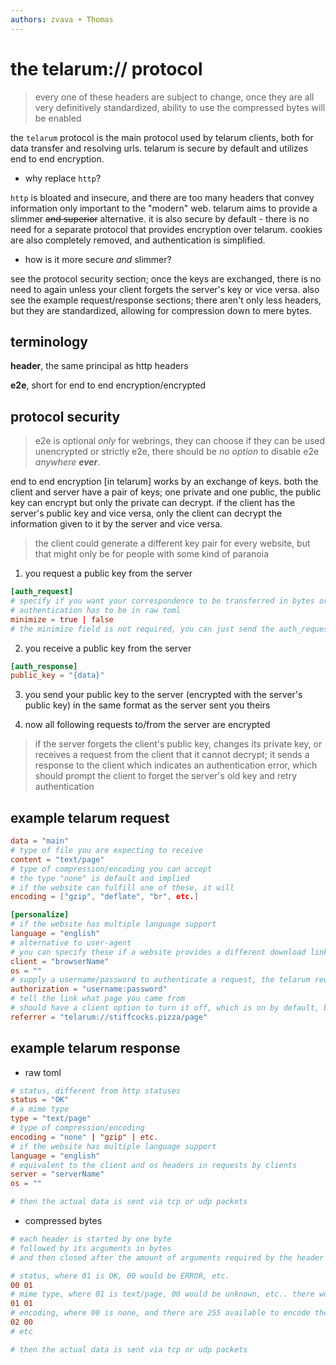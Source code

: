 ```yaml
---
authors: zvava + Thomas
---
```


# the telarum:// protocol
> every one of these headers are subject to change, once they are all very definitively standardized, ability to use the compressed bytes will be enabled

the `telarum` protocol is the main protocol used by telarum clients, both for data transfer and resolving urls. telarum is secure by default and utilizes end to end encryption.

- why replace `http`?

`http` is bloated and insecure, and there are too many headers that convey information only important to the "modern" web. telarum aims to provide a slimmer ~~and superior~~ alternative. it is also secure by default - there is no need for a separate protocol that provides encryption over telarum. cookies are also completely removed, and authentication is simplified.

- how is it more secure *and* slimmer?

see the protocol security section; once the keys are exchanged, there is no need to again unless your client forgets the server's key or vice versa. also see the example request/response sections; there aren't only less headers, but they are standardized, allowing for compression down to mere bytes.

## terminology

**header**, the same principal as http headers

**e2e**, short for end to end encryption/encrypted

## protocol security
> e2e is optional *only* for webrings, they can choose if they can be used unencrypted or strictly e2e, there should be *no option* to disable e2e *anywhere **ever***.

end to end encryption [in telarum] works by an exchange of keys. both the client and server have a pair of keys; one private and one public, the public key can encrypt but only the private can decrypt. if the client has the server's public key and vice versa, only the client can decrypt the information given to it by the server and vice versa.

> the client could generate a different key pair for every website, but that might only be for people with some kind of paranoia

1. you request a public key from the server
```toml
[auth_request]
# specify if you want your correspondence to be transferred in bytes or in raw toml
# authentication has to be in raw toml
minimize = true | false
# the minimize field is not required, you can just send the auth_request header, it will default to whatever the server can provide/client can receive/default browser option is
```

2. you receive a public key from the server

```toml
[auth_response]
public_key = "{data}"
```

3. you send your public key to the server (encrypted with the server's public key) in the same format as the server sent you theirs

4. now all following requests to/from the server are encrypted

> if the server forgets the client's public key, changes its private key, or receives a request from the client that it cannot decrypt; it sends a response to the client which indicates an authentication error, which should prompt the client to forget the server's old key and retry authentication

## example telarum request
```toml
data = "main"
# type of file you are expecting to receive
content = "text/page"
# type of compression/encoding you can accept
# the type "none" is default and implied
# if the website can fulfill one of these, it will
encoding = ["gzip", "deflate", "br", etc.]

[personalize]
# if the website has multiple language support
language = "english"
# alternative to user-agent
# you can specify these if a website provides a different download link for different operating systems, or something
client = "browserName"
os = ""
# supply a username/password to authenticate a request, the telarum request is encrypted already so these can be plain here
authorization = "username:password"
# tell the link what page you came from
# should have a client option to turn it off, which is on by default, but this could produce some wanted behavior in some instances
referrer = "telarum://stiffcocks.pizza/page"
```

## example telarum response
- raw toml
```toml
# status, different from http statuses
status = "OK"
# a mime type
type = "text/page"
# type of compression/encoding
encoding = "none" | "gzip" | etc.
# if the website has multiple language support
language = "english"
# equivalent to the client and os headers in requests by clients
server = "serverName"
os = ""

# then the actual data is sent via tcp or udp packets
```

- compressed bytes
```toml
# each header is started by one byte
# followed by its arguments in bytes
# and then closed after the amount of arguments required by the header is reached

# status, where 01 is OK, 00 would be ERROR, etc.
00 01
# mime type, where 01 is text/page, 00 would be unknown, etc.. there would only be 255 mime types available like this though.
01 01
# encoding, where 00 is none, and there are 255 available to encode the data in
02 00
# etc

# then the actual data is sent via tcp or udp packets
```
